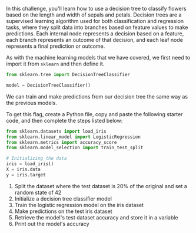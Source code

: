 In this challenge, you'll learn how to use a decision tree to classify flowers based on the length and width of sepals and petals. Decision trees are a supervised learning algorithm used for both classification and regression tasks, where they split data into branches based on feature values to make predictions. Each internal node represents a decision based on a feature, each branch represents an outcome of that decision, and each leaf node represents a final prediction or outcome.

As with the machine learning models that we have covered, we first need to import it from `sklearn` and then define it.
```python
from sklearn.tree import DecisionTreeClassifier

model = DecisionTreeClassifier()
```

We can train and make predictions from our decision tree the same way as the previous models.

To get this flag, create a Python file, copy and paste the following starter code, and then complete the steps listed below:
```python
from sklearn.datasets import load_iris
from sklearn.linear_model import LogisticRegression
from sklearn.metrics import accuracy_score
from sklearn.model_selection import train_test_split

# Initializing the data
iris = load_iris()
X = iris.data
y = iris.target
```

1. Split the dataset where the test dataset is 20% of the original and set a random state of 42
2. Initialize a decision tree classifier model
3. Train the logistic regression model on the iris dataset
4. Make predictions on the test iris dataset
5. Retrieve the model's test dataset accuracy and store it in a variable
6. Print out the model's accuracy